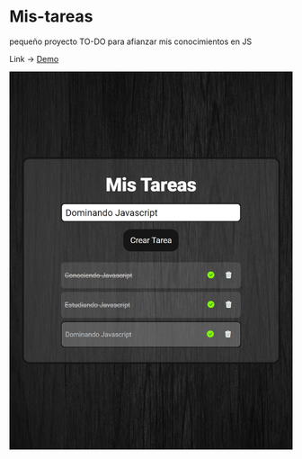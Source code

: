 # Mis-tareas
pequeño proyecto TO-DO para afianzar mis conocimientos en JS

Link -> [Demo](https://mis-tareas-todo.netlify.app/)

![preview](preview.jpeg)
